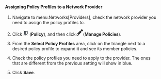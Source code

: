 #### Assigning Policy Profiles to a Network Provider

1.  Navigate to menu:Networks\[Providers\], check the network provider
    you need to assign the policy profiles to.

2.  Click ![image](/images/1941.png) (**Policy**), and then click
    ![image](/images/1851.png)(**Manage Policies**).

3.  From the **Select Policy Profiles** area, click on the triangle next
    to a desired policy profile to expand it and see its member
    policies.

4.  Check the policy profiles you need to apply to the provider. The
    ones that are different from the previous setting will show in blue.

5.  Click **Save**.
